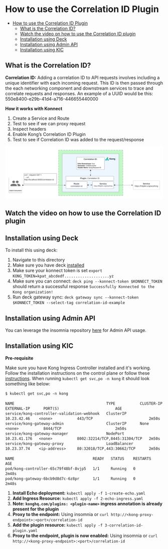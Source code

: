 # How to use the Correlation ID Plugin

- [How to use the Correlation ID Plugin](#how-to-use-the-correlation-id-plugin)
  - [What is the Correlation ID?](#what-is-the-correlation-id)
  - [Watch the video on how to use the Correlation ID plugin](#watch-the-video-on-how-to-use-the-correlation-id-plugin)
  - [Installation using Deck](#installation-using-deck)
  - [Installation using Admin API](#installation-using-admin-api)
  - [Installation using KIC](#installation-using-kic)

## What is the Correlation ID?

**Correlation ID:** Adding a correlation ID to API requests involves including a unique identifier with each incoming request. This ID is then passed through the each networking component and downstream services to trace and correlate requests and responses. An example of a UUID would be this: 550e8400-e29b-41d4-a716-446655440000

**How it works with Konnect**

1. Create a Service and Route
2. Test to see if we can proxy request
3. Inspect headers
4. Enable Kong’s Correlation ID Plugin
5. Test to see if Correlation ID was added to the request/response


![Correlation ID](../../images/Correlation-ID.png)

## Watch the video on how to use the Correlation ID plugin

<!--
[![First [PLUGIN NAME]](./images/activate.png)](https://youtu.be/ "First [PLUGIN NAME]")
-->

## Installation using Deck

To install this using deck:

1. Navigate to this directory
2. Make sure you have deck [installed](https://docs.konghq.com/deck/latest/installation/)
3. Make sure your konnect token is set `export KONG_TOKEN=kpat_abcdedf....................yz`
4. Make sure you can connect: `deck ping --konnect-token $KONNECT_TOKEN` should return a successful response `Successfully Konnected to the Kong organization!`
5. Run deck gateway sync: `deck gateway sync --konnect-token $KONNECT_TOKEN --select-tag correlation-id-example`

## Installation using Admin API

You can leverage the insomnia repository [here](https://github.com/irishtek-solutions/kong-konnect-inso) for Admin API usage.

## Installation using KIC

**Pre-requisite**

Make sure you have Kong Ingress Controller installed and it's working. Follow the installation instructions on the control plane or follow these [instructions](../../install/kic-install/). When running  `kubectl get svc,po -n kong` it should look something like below:

```
$ kubectl get svc,po -n kong

NAME                                         TYPE           CLUSTER-IP     EXTERNAL-IP      PORT(S)                         AGE
service/kong-controller-validation-webhook   ClusterIP      10.23.42.46    <none>           443/TCP                         2m50s
service/kong-gateway-admin                   ClusterIP      None           <none>           8444/TCP                        2m50s
service/kong-gateway-manager                 NodePort       10.23.41.176   <none>           8002:32214/TCP,8445:31304/TCP   2m50s
service/kong-gateway-proxy                   LoadBalancer   10.23.37.74    <ip-address>     80:32018/TCP,443:30662/TCP      2m50s

NAME                                   READY   STATUS    RESTARTS   AGE
pod/kong-controller-65c79f48bf-8vjp5   1/1     Running   0          2m48s
pod/kong-gateway-6bcb9d8d7c-6z8pr      1/1     Running   0          2m48s
```

1. **Install Echo deployment:** `kubectl apply -f 1-create-echo.yaml`
2. **Add Ingress Resource:** `kubectl apply -f 2-echo-ingress.yaml` 
3. **Note: `konghq.com/plugins: <plugin-name>` ingress annotation is already present for the plugin**
4. **Proxy to the endpoint:** Using insomnia or `curl http://<kong-proxy-endpoint>:<port>/correlation-id`
5. **Add the plugin resource:** `kubectl apply -f 3-correlation-id-plugin.yaml`
6. **Proxy to the endpoint, plugin is now enabled:** Using insomnia or `curl http://<kong-proxy-endpoint>:<port>/correlation-id`

